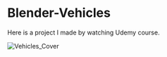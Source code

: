# Blender-Vehicles
Here is a project I made by watching Udemy course.

![Vehicles_Cover](https://github.com/user-attachments/assets/a1d2de11-0705-4bcd-ad5c-9dbf2eb83663)
